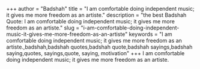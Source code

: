 +++
author = "Badshah"
title = "I am comfortable doing independent music; it gives me more freedom as an artiste."
description = "the best Badshah Quote: I am comfortable doing independent music; it gives me more freedom as an artiste."
slug = "i-am-comfortable-doing-independent-music-it-gives-me-more-freedom-as-an-artiste"
keywords = "I am comfortable doing independent music; it gives me more freedom as an artiste.,badshah,badshah quotes,badshah quote,badshah sayings,badshah saying,quotes, sayings,quote, saying, motivation"
+++
I am comfortable doing independent music; it gives me more freedom as an artiste.

